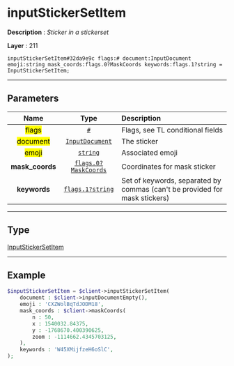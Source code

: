 # inputStickerSetItem

**Description** : *Sticker in a stickerset*

**Layer** : 211

```tl
inputStickerSetItem#32da9e9c flags:# document:InputDocument emoji:string mask_coords:flags.0?MaskCoords keywords:flags.1?string = InputStickerSetItem;
```

---

## Parameters

| Name | Type | Description |
| :---: | :---: | :--- |
| <mark>flags</mark> | [`#`](type/#) | Flags, see TL conditional fields |
| <mark>document</mark> | [`InputDocument`](type/InputDocument) | The sticker |
| <mark>emoji</mark> | [`string`](type/string) | Associated emoji |
| **mask_coords** | [`flags.0?MaskCoords`](type/MaskCoords) | Coordinates for mask sticker |
| **keywords** | [`flags.1?string`](type/string) | Set of keywords, separated by commas (can't be provided for mask stickers) |

---

## Type

[InputStickerSetItem](type/InputStickerSetItem)

---

## Example

```php
$inputStickerSetItem = $client->inputStickerSetItem(
	document : $client->inputDocumentEmpty(),
	emoji : 'CXZWolBqTdJODM18',
	mask_coords : $client->maskCoords(
		n : 50,
		x : 1540032.84375,
		y : -1768670.400390625,
		zoom : -1114662.4345703125,
	),
	keywords : 'W45XMijfzeH6oSlC',
);
```